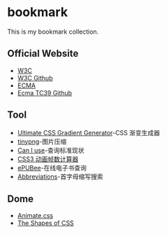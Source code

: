 # bookmark
This is my bookmark collection.

## Official Website
- [W3C][url-site-w3c]
- [W3C Github][url-site-w3c-github]
- [ECMA][url-site-w3c]
- [Ecma TC39 Github][url-site-tc39-github]

## Tool
- [Ultimate CSS Gradient Generator][url-tool-css-gradient-generator]-CSS 渐变生成器
- [tinypng][url-tool-tinypng]-图片压缩
- [Can I use][url-tool-caniuse]-查询标准现状
- [CSS3 动画帧数计算器][url-tool-css3-keyframes-calculator]
- [ePUBee][url-tool-epubee]-在线电子书查询
- [Abbreviations][url-tool-abbreviations]-首字母缩写搜索

## Dome
- [Animate.css][url-demo-animate]
- [The Shapes of CSS][url-demo-shapes-css]







<!-- Official Website -->
[url-site-w3c]:https://www.w3.org/
[url-site-w3c-github]:https://github.com/w3c
[url-site-ecma]:http://www.ecma-international.org/default.htm
[url-site-tc39-github]:https://github.com/tc39

<!-- Tool -->
[url-tool-css-gradient-generator]:http://www.colorzilla.com/gradient-editor/
[url-tool-tinypng]:https://tinypng.com/
[url-tool-caniuse]:https://caniuse.com/
[url-tool-css3-keyframes-calculator]:http://tid.tenpay.com/labs/css3_keyframes_calculator.html
[url-tool-epubee]:http://cn.epubee.com/
[url-tool-abbreviations]:https://www.abbreviations.com/


<!-- Dome -->
[url-demo-animate]:https://daneden.github.io/animate.css/
[url-demo-shapes-css]:https://css-tricks.com/the-shapes-of-css/